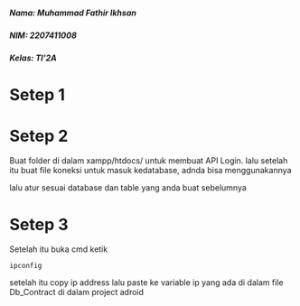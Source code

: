<h5>Nama: Muhammad Fathir Ikhsan</h5>
<h5>NIM: 2207411008</h5>
<h5>Kelas: TI'2A</h5>

# Setep 1

# Setep 2
<p>Buat folder di dalam xampp/htdocs/ untuk membuat API Login. lalu setelah itu buat file koneksi untuk masuk kedatabase, adnda bisa menggunakannya <a href=""></a></p>
lalu atur sesuai database dan table yang anda buat sebelumnya

# Setep 3
Setelah itu buka cmd ketik
```
ipconfig
```
setelah itu copy ip address lalu paste ke variable ip yang ada di dalam file Db_Contract di dalam project adroid
